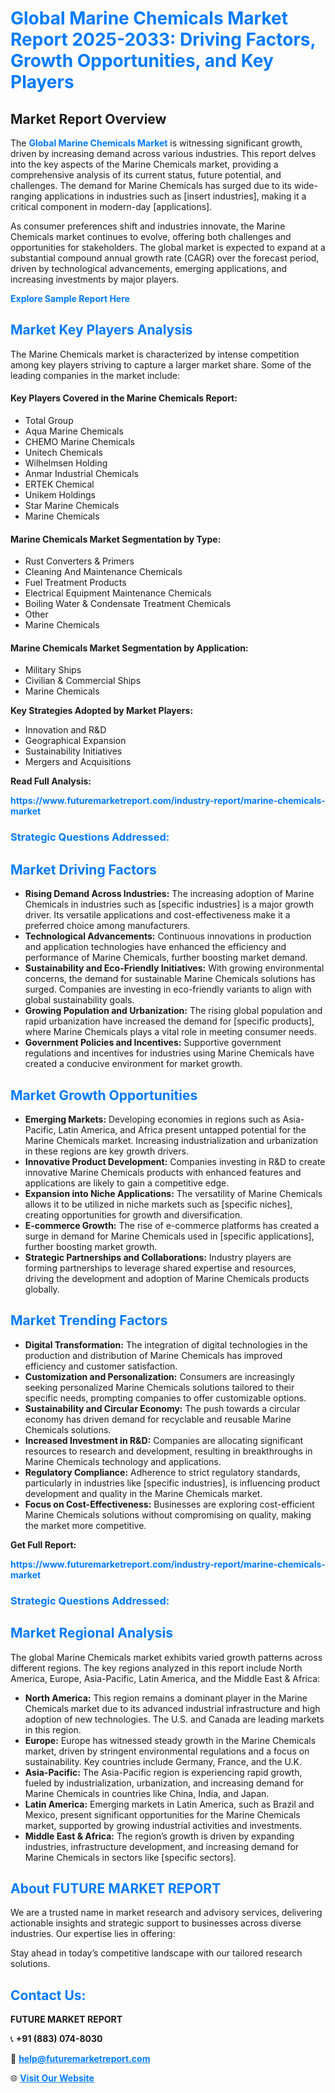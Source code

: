 <h1 style="color: #007BFF;">Global Marine Chemicals Market Report 2025-2033: Driving Factors, Growth Opportunities, and Key Players</h1>

<section id="overview">
<h2>Market Report Overview</h2>
<p>The <a href="https://www.futuremarketreport.com/industry-report/marine-chemicals-market" style="color: #007BFF; text-decoration: none;"><strong>Global Marine Chemicals Market</strong></a> is witnessing significant growth, driven by increasing demand across various industries. This report delves into the key aspects of the Marine Chemicals market, providing a comprehensive analysis of its current status, future potential, and challenges. The demand for Marine Chemicals has surged due to its wide-ranging applications in industries such as [insert industries], making it a critical component in modern-day [applications].</p>
<p>As consumer preferences shift and industries innovate, the Marine Chemicals market continues to evolve, offering both challenges and opportunities for stakeholders. The global market is expected to expand at a substantial compound annual growth rate (CAGR) over the forecast period, driven by technological advancements, emerging applications, and increasing investments by major players.</p>
</section>

<section id="overview">
<p><a href="https://www.futuremarketreport.com/request-sample/reportId=101576" style="color: #007BFF; text-decoration: none;"><strong>Explore Sample Report Here</strong></a></p>
</section>

<section id="key-players">
<h2 style="color: #007BFF;">Market Key Players Analysis</h2>
<p>The Marine Chemicals market is characterized by intense competition among key players striving to capture a larger market share. Some of the leading companies in the market include:</p>
<h4>Key Players Covered in the Marine Chemicals Report:</h4>
<ul><li>Total Group</li><li>Aqua Marine Chemicals</li><li>CHEMO Marine Chemicals</li><li>Unitech Chemicals</li><li>Wilhelmsen Holding</li><li>Anmar Industrial Chemicals</li><li>ERTEK Chemical</li><li>Unikem Holdings</li><li>Star Marine Chemicals</li><li>Marine Chemicals</li></ul>
<h4>Marine Chemicals Market Segmentation by Type:</h4>
<ul><li>Rust Converters &amp; Primers</li><li>Cleaning And Maintenance Chemicals</li><li>Fuel Treatment Products</li><li>Electrical Equipment Maintenance Chemicals</li><li>Boiling Water &amp; Condensate Treatment Chemicals</li><li>Other</li><li>Marine Chemicals</li></ul>

<h4>Marine Chemicals Market Segmentation by Application:</h4>
<ul><li>Military Ships</li><li>Civilian &amp; Commercial Ships</li><li>Marine Chemicals</li></ul>
<p><strong>Key Strategies Adopted by Market Players:</strong></p>
<ul>
<li>Innovation and R&D</li>
<li>Geographical Expansion</li>
<li>Sustainability Initiatives</li>
<li>Mergers and Acquisitions</li>
</ul>
</section>

<section>
<p><strong>Read Full Analysis: </strong></p><a href="https://www.futuremarketreport.com/industry-report/marine-chemicals-market" style="color: #007BFF; text-decoration: none;"><strong>https://www.futuremarketreport.com/industry-report/marine-chemicals-market</strong></a>
<h3 style="color: #007BFF;">Strategic Questions Addressed:</h3>
</section>

<section id="driving-factors">
<h2 style="color: #007BFF;">Market Driving Factors</h2>
<ul>
<li><strong>Rising Demand Across Industries:</strong> The increasing adoption of Marine Chemicals in industries such as [specific industries] is a major growth driver. Its versatile applications and cost-effectiveness make it a preferred choice among manufacturers.</li>
<li><strong>Technological Advancements:</strong> Continuous innovations in production and application technologies have enhanced the efficiency and performance of Marine Chemicals, further boosting market demand.</li>
<li><strong>Sustainability and Eco-Friendly Initiatives:</strong> With growing environmental concerns, the demand for sustainable Marine Chemicals solutions has surged. Companies are investing in eco-friendly variants to align with global sustainability goals.</li>
<li><strong>Growing Population and Urbanization:</strong> The rising global population and rapid urbanization have increased the demand for [specific products], where Marine Chemicals plays a vital role in meeting consumer needs.</li>
<li><strong>Government Policies and Incentives:</strong> Supportive government regulations and incentives for industries using Marine Chemicals have created a conducive environment for market growth.</li>
</ul>
</section>

<section id="growth-opportunities">
<h2 style="color: #007BFF;">Market Growth Opportunities</h2>
<ul>
<li><strong>Emerging Markets:</strong> Developing economies in regions such as Asia-Pacific, Latin America, and Africa present untapped potential for the Marine Chemicals market. Increasing industrialization and urbanization in these regions are key growth drivers.</li>
<li><strong>Innovative Product Development:</strong> Companies investing in R&D to create innovative Marine Chemicals products with enhanced features and applications are likely to gain a competitive edge.</li>
<li><strong>Expansion into Niche Applications:</strong> The versatility of Marine Chemicals allows it to be utilized in niche markets such as [specific niches], creating opportunities for growth and diversification.</li>
<li><strong>E-commerce Growth:</strong> The rise of e-commerce platforms has created a surge in demand for Marine Chemicals used in [specific applications], further boosting market growth.</li>
<li><strong>Strategic Partnerships and Collaborations:</strong> Industry players are forming partnerships to leverage shared expertise and resources, driving the development and adoption of Marine Chemicals products globally.</li>
</ul>
</section>

<section id="trending-factors">
<h2 style="color: #007BFF;">Market Trending Factors</h2>
<ul>
<li><strong>Digital Transformation:</strong> The integration of digital technologies in the production and distribution of Marine Chemicals has improved efficiency and customer satisfaction.</li>
<li><strong>Customization and Personalization:</strong> Consumers are increasingly seeking personalized Marine Chemicals solutions tailored to their specific needs, prompting companies to offer customizable options.</li>
<li><strong>Sustainability and Circular Economy:</strong> The push towards a circular economy has driven demand for recyclable and reusable Marine Chemicals solutions.</li>
<li><strong>Increased Investment in R&D:</strong> Companies are allocating significant resources to research and development, resulting in breakthroughs in Marine Chemicals technology and applications.</li>
<li><strong>Regulatory Compliance:</strong> Adherence to strict regulatory standards, particularly in industries like [specific industries], is influencing product development and quality in the Marine Chemicals market.</li>
<li><strong>Focus on Cost-Effectiveness:</strong> Businesses are exploring cost-efficient Marine Chemicals solutions without compromising on quality, making the market more competitive.</li>
</ul>
</section>

<section>
<p><strong>Get Full Report: </strong></p><a href="https://www.futuremarketreport.com/industry-report/marine-chemicals-market" style="color: #007BFF; text-decoration: none;"><strong>https://www.futuremarketreport.com/industry-report/marine-chemicals-market</strong></a>
<h3 style="color: #007BFF;">Strategic Questions Addressed:</h3>
</section>


<section id="regional-analysis">
<h2 style="color: #007BFF;">Market Regional Analysis</h2>
<p>The global Marine Chemicals market exhibits varied growth patterns across different regions. The key regions analyzed in this report include North America, Europe, Asia-Pacific, Latin America, and the Middle East & Africa:</p>
<ul>
<li><strong>North America:</strong> This region remains a dominant player in the Marine Chemicals market due to its advanced industrial infrastructure and high adoption of new technologies. The U.S. and Canada are leading markets in this region.</li>
<li><strong>Europe:</strong> Europe has witnessed steady growth in the Marine Chemicals market, driven by stringent environmental regulations and a focus on sustainability. Key countries include Germany, France, and the U.K.</li>
<li><strong>Asia-Pacific:</strong> The Asia-Pacific region is experiencing rapid growth, fueled by industrialization, urbanization, and increasing demand for Marine Chemicals in countries like China, India, and Japan.</li>
<li><strong>Latin America:</strong> Emerging markets in Latin America, such as Brazil and Mexico, present significant opportunities for the Marine Chemicals market, supported by growing industrial activities and investments.</li>
<li><strong>Middle East & Africa:</strong> The region’s growth is driven by expanding industries, infrastructure development, and increasing demand for Marine Chemicals in sectors like [specific sectors].</li>
</ul>
</section>

<footer>
<h2 style="color: #007BFF;">About FUTURE MARKET REPORT</h2>
<p>We are a trusted name in market research and advisory services, delivering actionable insights and strategic support to businesses across diverse industries. Our expertise lies in offering:</p>

<p>Stay ahead in today’s competitive landscape with our tailored research solutions.</p>

<h2 style="color: #007BFF;">Contact Us:</h2>
<p><strong>FUTURE MARKET REPORT</strong></p>
<p>📞 <strong>+91 (883) 074-8030</strong></p>
<p>📧 <strong><a href="mailto:help@futuremarketreport.com" style="color: #007BFF;">help@futuremarketreport.com</a></strong></p>
<p>🌐 <strong><a href="https://www.futuremarketreport.com/" style="color: #007BFF;">Visit Our Website</a></strong></p>
</footer>